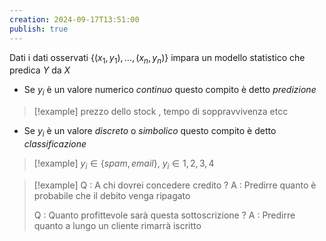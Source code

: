 ```yaml
---
creation: 2024-09-17T13:51:00
publish: true
---
```

Dati i dati osservati $\{(x_1, y_1), \dots ,(x_n,y_n)\}$ impara un modello statistico che predica $Y$ da $X$ 

+ Se $y_i$ è un valore numerico *continuo* questo compito è detto *predizione* 
>[!example] 
>prezzo dello stock , tempo di soppravvivenza etcc
+ Se $y_i$ è un valore *discreto* o *simbolico* questo compito è detto *classificazione*  
>[!example] 
>$y_i \in \{spam,email\}, \ y_i \in {1,2,3,4}$

>[!example] 
>Q : A chi dovrei concedere credito ? 
>A : Predirre quanto è probabile che il debito venga ripagato
>
>Q : Quanto profittevole sarà questa sottoscrizione ? 
>A : Predirre quanto a lungo un cliente rimarrà iscritto

